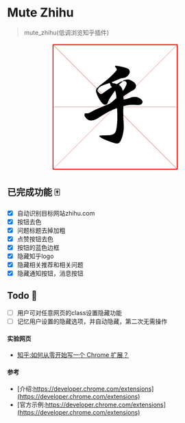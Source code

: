 # Mute Zhihu

> mute_zhihu(低调浏览知乎插件)

<p align="center">
  <img src="/mutezhihu.png"/>
</p>

## 已完成功能 :mahjong:

- [x] 自动识别目标网站zhihu.com
- [x] 按钮去色  
- [x] 问题标题去掉加粗  
- [x] 点赞按钮去色  
- [x] 按钮的蓝色边框  
- [x] 隐藏知乎logo  
- [x] 隐藏相关推荐和相关问题  
- [x] 隐藏通知按钮，消息按钮   

## Todo :rocket:

- [ ] 用户可对任意网页的class设置隐藏功能  
- [ ] 记忆用户设置的隐藏选项，并自动隐藏，第二次无需操作  

#### 实验网页

- [知乎:如何从零开始写一个 Chrome 扩展？](https://www.zhihu.com/question/20179805)

#### 参考

- [介绍:https://developer.chrome.com/extensions](https://developer.chrome.com/extensions)
- [官方示例:https://developer.chrome.com/extensions](https://developer.chrome.com/extensions)
